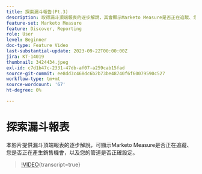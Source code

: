 ```yaml
---
title: 探索漏斗報告(Pt.3)
description: 取得漏斗頂端報表的逐步解說，其會顯示Marketo Measure是否正在追蹤、您是否正在產生銷售機會，以及您的管道是否正確設定。
feature-set: Marketo Measure
feature: Discover, Reporting
role: User
level: Beginner
doc-type: Feature Video
last-substantial-update: 2023-09-22T00:00:00Z
jira: KT-14019
thumbnail: 3424434.jpeg
exl-id: c7d1b47c-2331-47db-af07-a259cab15fad
source-git-commit: ee8dd3c468dc6b2b73be48740f6f60079590c527
workflow-type: tm+mt
source-wordcount: '67'
ht-degree: 0%

---
```


# 探索漏斗報表

本影片提供漏斗頂端報表的逐步解說，可顯示Marketo Measure是否正在追蹤、您是否正在產生銷售機會，以及您的管道是否正確設定。

>[!VIDEO](https://video.tv.adobe.com/v/3424434/?learn=on){transcript=true}
